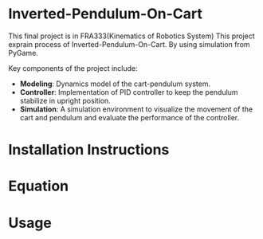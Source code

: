 # Inverted-Pendulum-On-Cart
This final project is in FRA333(Kinematics of Robotics System) This project exprain process of Inverted-Pendulum-On-Cart. By using simulation from PyGame.

Key components of the project include:
- **Modeling**: Dynamics model of the cart-pendulum system.
- **Controller**: Implementation of PID controller to keep the pendulum stabilize in upright position.
- **Simulation**: A simulation environment to visualize the movement of the cart and pendulum and evaluate the performance of the controller.


# Installation Instructions

# Equation

# Usage
